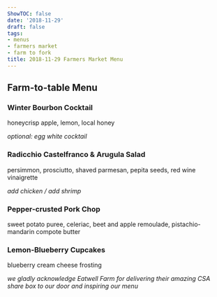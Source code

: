 ```yaml
---
ShowTOC: false
date: '2018-11-29'
draft: false
tags:
- menus
- farmers market
- farm to fork
title: 2018-11-29 Farmers Market Menu
---
```


## Farm\-to\-table Menu

### Winter Bourbon Cocktail

honeycrisp apple, lemon, local honey

*optional: egg white cocktail*

### Radicchio Castelfranco & Arugula Salad

persimmon, prosciutto, shaved parmesan,
pepita seeds, red wine vinaigrette

*add chicken / add shrimp*

### Pepper\-crusted Pork Chop

sweet potato puree, celeriac, beet and apple remoulade,
pistachio\-mandarin compote butter

### Lemon\-Blueberry Cupcakes

blueberry cream cheese frosting


*we gladly acknowledge Eatwell Farm for delivering their*
*amazing CSA share box to our door and inspiring our menu*
